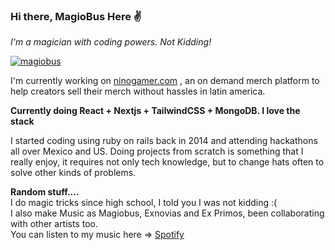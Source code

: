 ### Hi there, MagioBus Here ✌️
 *I'm a magician with coding powers. Not Kidding!*

<p align="left"> <a  href="https://twitter.com/magiobus" target="blank"><img  src="https://img.shields.io/twitter/follow/magiobus?logo=twitter&style=for-the-badge"  alt="magiobus" /></a> </p>

I'm currently working on <a href="https://ninogamer.com">ninogamer.com</a> , an on demand merch platform to help creators sell their merch without hassles in latin america.

**Currently doing React + Nextjs + TailwindCSS + MongoDB. I love the stack**  

I started coding using ruby on rails back in 2014 and attending hackathons all over Mexico and US. Doing projects from scratch is something that I really enjoy,  it requires not only tech knowledge, but to change hats often to solve other kinds of problems. 

**Random stuff....** 
</br>
I do magic tricks since high school, I told you I was not kidding :( 
</br>
I also make Music as Magiobus, Exnovias and Ex Primos, been collaborating with other artists too.
</br>
You can listen to my music here => [Spotify](https://open.spotify.com/playlist/3ZfzaNPrm2GnsFksYXzzrE?si=8442e32607334691)
